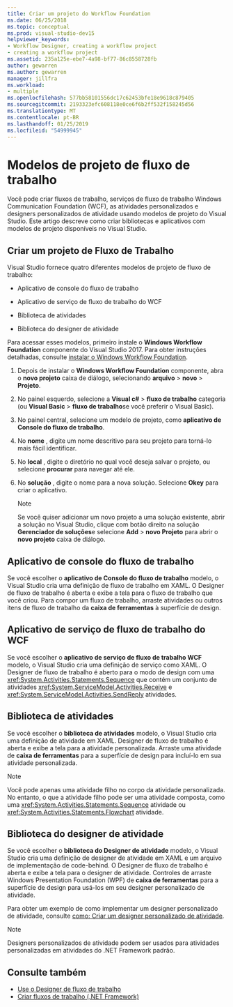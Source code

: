 ```yaml
---
title: Criar um projeto do Workflow Foundation
ms.date: 06/25/2018
ms.topic: conceptual
ms.prod: visual-studio-dev15
helpviewer_keywords:
- Workflow Designer, creating a workflow project
- creating a workflow project
ms.assetid: 235a125e-ebe7-4a98-bf77-86c8558728fb
author: gewarren
ms.author: gewarren
manager: jillfra
ms.workload:
- multiple
ms.openlocfilehash: 577bb58101556dc17c62453bfe18e9618c879405
ms.sourcegitcommit: 2193323efc608118e0ce6f6b2ff532f158245d56
ms.translationtype: MT
ms.contentlocale: pt-BR
ms.lasthandoff: 01/25/2019
ms.locfileid: "54999945"
---
```

# <a name="workflow-project-templates"></a>Modelos de projeto de fluxo de trabalho

Você pode criar fluxos de trabalho, serviços de fluxo de trabalho Windows Communication Foundation (WCF), as atividades personalizados e designers personalizados de atividade usando modelos de projeto do Visual Studio. Este artigo descreve como criar bibliotecas e aplicativos com modelos de projeto disponíveis no Visual Studio.

## <a name="create-a-workflow-project"></a>Criar um projeto de Fluxo de Trabalho

Visual Studio fornece quatro diferentes modelos de projeto de fluxo de trabalho:

- Aplicativo de console do fluxo de trabalho

- Aplicativo de serviço de fluxo de trabalho do WCF

- Biblioteca de atividades

- Biblioteca do designer de atividade

Para acessar esses modelos, primeiro instale o **Windows Workflow Foundation** componente do Visual Studio 2017. Para obter instruções detalhadas, consulte [instalar o Windows Workflow Foundation](developing-applications-with-the-workflow-designer.md#install-windows-workflow-foundation).

1. Depois de instalar o **Windows Workflow Foundation** componente, abra o **novo projeto** caixa de diálogo, selecionando **arquivo** > **novo**  >  **Projeto**.

1. No painel esquerdo, selecione a **Visual c#** > **fluxo de trabalho** categoria (ou **Visual Basic** > **fluxo de trabalho**se você preferir o Visual Basic).

1. No painel central, selecione um modelo de projeto, como **aplicativo de Console do fluxo de trabalho**.

1. No **nome** , digite um nome descritivo para seu projeto para torná-lo mais fácil identificar.

1. No **local** , digite o diretório no qual você deseja salvar o projeto, ou selecione **procurar** para navegar até ele.

1. No **solução** , digite o nome para a nova solução. Selecione **Okey** para criar o aplicativo.

   > [!NOTE]
   > Se você quiser adicionar um novo projeto a uma solução existente, abrir a solução no Visual Studio, clique com botão direito na solução **Gerenciador de soluções**e selecione **Add** > **novo Projeto** para abrir o **novo projeto** caixa de diálogo.

## <a name="workflow-console-app"></a>Aplicativo de console do fluxo de trabalho

Se você escolher o **aplicativo de Console do fluxo de trabalho** modelo, o Visual Studio cria uma definição de fluxo de trabalho em XAML. O Designer de fluxo de trabalho é aberta e exibe a tela para o fluxo de trabalho que você criou. Para compor um fluxo de trabalho, arraste atividades ou outros itens de fluxo de trabalho da **caixa de ferramentas** à superfície de design.

## <a name="wcf-workflow-service-app"></a>Aplicativo de serviço de fluxo de trabalho do WCF

Se você escolher o **aplicativo de serviço de fluxo de trabalho WCF** modelo, o Visual Studio cria uma definição de serviço como XAML. O Designer de fluxo de trabalho é aberto para o modo de design com uma <xref:System.Activities.Statements.Sequence> que contém um conjunto de atividades <xref:System.ServiceModel.Activities.Receive> e <xref:System.ServiceModel.Activities.SendReply> atividades.

## <a name="activity-library"></a>Biblioteca de atividades

Se você escolher o **biblioteca de atividades** modelo, o Visual Studio cria uma definição de atividade em XAML. Designer de fluxo de trabalho é aberta e exibe a tela para a atividade personalizada. Arraste uma atividade de **caixa de ferramentas** para a superfície de design para incluí-lo em sua atividade personalizada.

> [!NOTE]
> Você pode apenas uma atividade filho no corpo da atividade personalizada. No entanto, o que a atividade filho pode ser uma atividade composta, como uma <xref:System.Activities.Statements.Sequence> atividade ou <xref:System.Activities.Statements.Flowchart> atividade.

## <a name="activity-designer-library"></a>Biblioteca do designer de atividade

Se você escolher o **biblioteca do Designer de atividade** modelo, o Visual Studio cria uma definição de designer de atividade em XAML e um arquivo de implementação de code-behind. O Designer de fluxo de trabalho é aberta e exibe a tela para o designer de atividade. Controles de arraste Windows Presentation Foundation (WPF) de **caixa de ferramentas** para a superfície de design para usá-los em seu designer personalizado de atividade.

Para obter um exemplo de como implementar um designer personalizado de atividade, consulte [como: Criar um designer personalizado de atividade](/dotnet/framework/windows-workflow-foundation/how-to-create-a-custom-activity-designer).

> [!NOTE]
> Designers personalizados de atividade podem ser usados para atividades personalizadas em atividades do .NET Framework padrão.

## <a name="see-also"></a>Consulte também

- [Use o Designer de fluxo de trabalho](developing-applications-with-the-workflow-designer.md)
- [Criar fluxos de trabalho (.NET Framework)](/dotnet/framework/windows-workflow-foundation/designing-workflows)